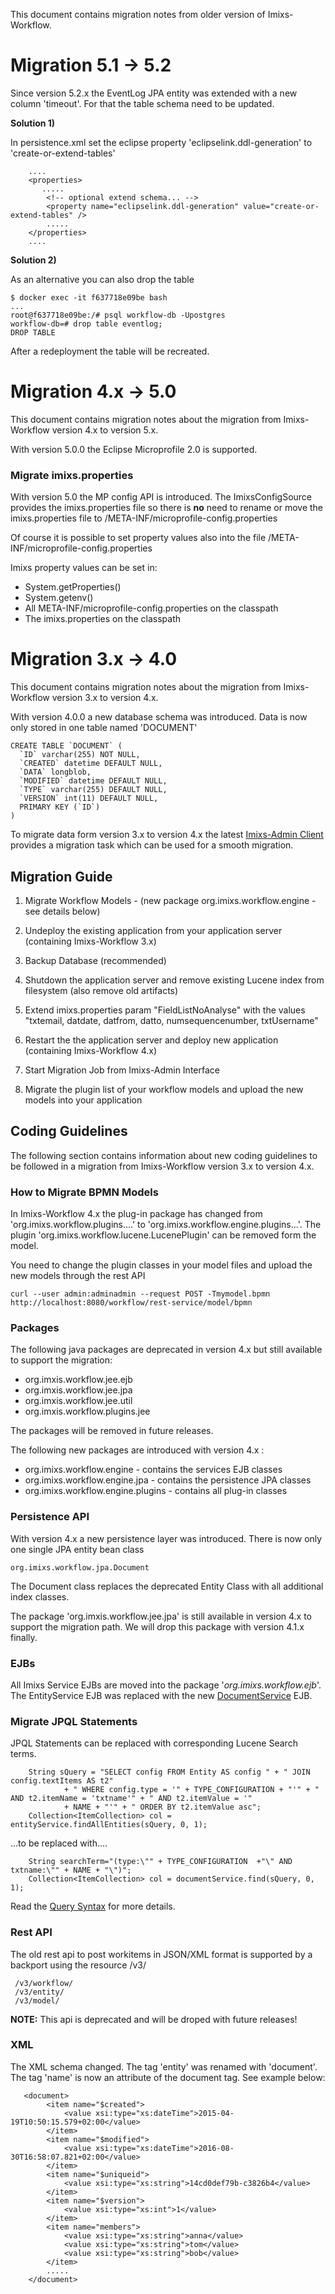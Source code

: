This document contains migration notes from older version of Imixs-Workflow. 

# Migration 5.1 -> 5.2

Since version 5.2.x the EventLog JPA entity was extended with a new column 'timeout'. For that the table schema need to be updated.

**Solution 1)**

In persistence.xml set the eclipse property 'eclipselink.ddl-generation' to 'create-or-extend-tables'

		....
		<properties>
		   .....
			<!-- optional extend schema... --> 
			<property name="eclipselink.ddl-generation" value="create-or-extend-tables" />
			.....
		</properties>
		....


**Solution 2)**

As an alternative you can also drop the table 

	$ docker exec -it f637718e09be bash
	...
	root@f637718e09be:/# psql workflow-db -Upostgres
	workflow-db=# drop table eventlog;
	DROP TABLE
	
After a redeployment the table will be recreated.



# Migration 4.x -> 5.0

This document contains migration notes about the migration from Imixs-Workflow version 4.x to version 5.x.

With version 5.0.0 the Eclipse Microprofile 2.0 is supported. 


### Migrate imixs.properties

With version 5.0 the MP config API is introduced. The ImixsConfigSource provides the imixs.properties file so there is **no** need to rename or move the imixs.properties file to /META-INF/microprofile-config.properties

Of course it is possible to set property values also into the file /META-INF/microprofile-config.properties

Imixs property values can be set in:

* System.getProperties()
* System.getenv()
* All META-INF/microprofile-config.properties on the classpath
* The imixs.properties on the classpath 		


# Migration 3.x -> 4.0

This document contains migration notes about the migration from Imixs-Workflow version 3.x to version 4.x.

With version 4.0.0 a new database schema was introduced. Data is now only stored in one table named 'DOCUMENT' 

	CREATE TABLE `DOCUMENT` (
	  `ID` varchar(255) NOT NULL,
	  `CREATED` datetime DEFAULT NULL,
	  `DATA` longblob,
	  `MODIFIED` datetime DEFAULT NULL,
	  `TYPE` varchar(255) DEFAULT NULL,
	  `VERSION` int(11) DEFAULT NULL,
	  PRIMARY KEY (`ID`)
	)

To migrate data form version 3.x to version 4.x the latest [Imixs-Admin Client](http://www.imixs.org/doc/administration.html) provides a migration task which can be used for a smooth migration.

## Migration Guide

1. Migrate Workflow Models - (new package org.imixs.workflow.engine - see details below)

2. Undeploy the existing application from your application server (containing Imixs-Workflow 3.x)

3. Backup Database (recommended)
 
4. Shutdown the application server and remove existing Lucene index from filesystem (also remove old artifacts)
 
5. Extend imixs.properties param "FieldListNoAnalyse" with the values "txtemail, datdate, datfrom, datto, numsequencenumber, txtUsername"

6. Restart the  the application server and deploy new application (containing Imixs-Workflow 4.x) 
 
7. Start Migration Job from Imixs-Admin Interface
 
8. Migrate the plugin list of your workflow models and upload the new models into your application
 


## Coding Guidelines

The following section contains information about new coding guidelines to be followed in a migration from Imixs-Workflow version 3.x to version 4.x.


### How to Migrate BPMN Models

In Imixs-Workflow 4.x the plug-in package has changed from 'org.imixs.workflow.plugins....'  to 'org.imixs.workflow.engine.plugins...'.
The plugin 'org.imixs.workflow.lucene.LucenePlugin' can be removed form the model. 

You need to change the plugin classes in your model files and upload the new models through the rest API

	curl --user admin:adminadmin --request POST -Tmymodel.bpmn http://localhost:8080/workflow/rest-service/model/bpmn
 

### Packages

The following java packages are deprecated in version 4.x but still available to support the migration:

  * org.imxis.workflow.jee.ejb
  * org.imxis.workflow.jee.jpa
  * org.imxis.workflow.jee.util
  * org.imxis.workflow.plugins.jee
 
The packages will be removed in future releases. 

The following new packages are introduced with version 4.x :

  * org.imixs.workflow.engine - contains the services EJB classes
  * org.imixs.workflow.engine.jpa - contains the persistence JPA classes
  * org.imixs.workflow.engine.plugins - contains all plug-in classes
 
### Persistence API

With version 4.x a new persistence layer was introduced. There is now only one single JPA entity bean class

	org.imixs.workflow.jpa.Document

The Document class replaces the deprecated Entity Class with all additional index classes.

The package 'org.imxis.workflow.jee.jpa' is still available in version 4.x to support the migration path. We will drop this package with version 4.1.x finally. 
 
 
### EJBs

All Imixs Service EJBs are moved into the package '_org.imixs.workflow.ejb_'. The EntityService EJB was replaced with the new [DocumentService](http://www.imixs.org/doc/engine/documentservice.html) EJB.  

### Migrate JPQL Statements

JPQL Statements can be replaced with corresponding Lucene Search terms.

		String sQuery = "SELECT config FROM Entity AS config " + " JOIN config.textItems AS t2"
				+ " WHERE config.type = '" + TYPE_CONFIGURATION + "'" + " AND t2.itemName = 'txtname'" + " AND t2.itemValue = '"
				+ NAME + "'" + " ORDER BY t2.itemValue asc";
		Collection<ItemCollection> col = entityService.findAllEntities(sQuery, 0, 1);

...to be replaced with....
		
		String searchTerm="(type:\"" + TYPE_CONFIGURATION  +"\" AND txtname:\"" + NAME + "\")";
		Collection<ItemCollection> col = documentService.find(sQuery, 0, 1);
		
Read the [Query Syntax](http://www.imixs.org/doc/engine/queries.html) for more details.

### Rest API

The old rest api to post workitems in JSON/XML format is supported by a backport using the resource /v3/

     /v3/workflow/
     /v3/entity/
     /v3/model/

**NOTE:** This api is deprecated and will be droped with future releases!

### XML

The XML schema changed. The tag 'entity' was renamed with 'document'. The tag 'name' is now an attribute of the document tag.
See example below:

	   <document>
	        <item name="$created">
	            <value xsi:type="xs:dateTime">2015-04-19T10:50:15.579+02:00</value>
	        </item>
	        <item name="$modified">
	            <value xsi:type="xs:dateTime">2016-08-30T16:58:07.821+02:00</value>
	        </item>
	        <item name="$uniqueid">
	            <value xsi:type="xs:string">14cd0def79b-c3826b4</value>
	        </item>
	        <item name="$version">
	            <value xsi:type="xs:int">1</value>
	        </item>
	        <item name="members">
	            <value xsi:type="xs:string">anna</value>
	            <value xsi:type="xs:string">tom</value>
	            <value xsi:type="xs:string">bob</value>
	        </item>
	        .....
	    </document>
